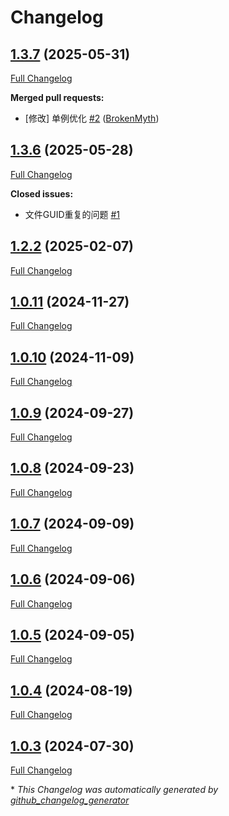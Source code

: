 # Changelog

## [1.3.7](https://github.com/GameFrameX/com.gameframex.unity/tree/1.3.7) (2025-05-31)

[Full Changelog](https://github.com/GameFrameX/com.gameframex.unity/compare/1.3.6...1.3.7)

**Merged pull requests:**

- \[修改\]  单例优化 [\#2](https://github.com/GameFrameX/com.gameframex.unity/pull/2) ([BrokenMyth](https://github.com/BrokenMyth))

## [1.3.6](https://github.com/GameFrameX/com.gameframex.unity/tree/1.3.6) (2025-05-28)

[Full Changelog](https://github.com/GameFrameX/com.gameframex.unity/compare/1.2.2...1.3.6)

**Closed issues:**

- 文件GUID重复的问题 [\#1](https://github.com/GameFrameX/com.gameframex.unity/issues/1)

## [1.2.2](https://github.com/GameFrameX/com.gameframex.unity/tree/1.2.2) (2025-02-07)

[Full Changelog](https://github.com/GameFrameX/com.gameframex.unity/compare/1.0.11...1.2.2)

## [1.0.11](https://github.com/GameFrameX/com.gameframex.unity/tree/1.0.11) (2024-11-27)

[Full Changelog](https://github.com/GameFrameX/com.gameframex.unity/compare/1.0.10...1.0.11)

## [1.0.10](https://github.com/GameFrameX/com.gameframex.unity/tree/1.0.10) (2024-11-09)

[Full Changelog](https://github.com/GameFrameX/com.gameframex.unity/compare/1.0.9...1.0.10)

## [1.0.9](https://github.com/GameFrameX/com.gameframex.unity/tree/1.0.9) (2024-09-27)

[Full Changelog](https://github.com/GameFrameX/com.gameframex.unity/compare/1.0.8...1.0.9)

## [1.0.8](https://github.com/GameFrameX/com.gameframex.unity/tree/1.0.8) (2024-09-23)

[Full Changelog](https://github.com/GameFrameX/com.gameframex.unity/compare/1.0.7...1.0.8)

## [1.0.7](https://github.com/GameFrameX/com.gameframex.unity/tree/1.0.7) (2024-09-09)

[Full Changelog](https://github.com/GameFrameX/com.gameframex.unity/compare/1.0.6...1.0.7)

## [1.0.6](https://github.com/GameFrameX/com.gameframex.unity/tree/1.0.6) (2024-09-06)

[Full Changelog](https://github.com/GameFrameX/com.gameframex.unity/compare/1.0.5...1.0.6)

## [1.0.5](https://github.com/GameFrameX/com.gameframex.unity/tree/1.0.5) (2024-09-05)

[Full Changelog](https://github.com/GameFrameX/com.gameframex.unity/compare/1.0.4...1.0.5)

## [1.0.4](https://github.com/GameFrameX/com.gameframex.unity/tree/1.0.4) (2024-08-19)

[Full Changelog](https://github.com/GameFrameX/com.gameframex.unity/compare/1.0.3...1.0.4)

## [1.0.3](https://github.com/GameFrameX/com.gameframex.unity/tree/1.0.3) (2024-07-30)

[Full Changelog](https://github.com/GameFrameX/com.gameframex.unity/compare/1e5afae55ba735efb50ab071611baebe6949842f...1.0.3)



\* *This Changelog was automatically generated by [github_changelog_generator](https://github.com/github-changelog-generator/github-changelog-generator)*
